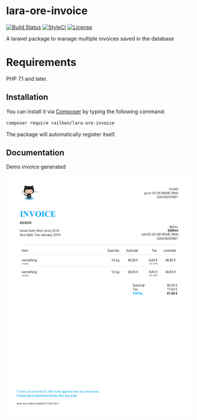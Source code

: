 # lara-ore-invoice

[![Build Status](https://img.shields.io/travis/railken/lara-ore-invoice/master.svg?style=flat-square)](https://travis-ci.org/railken/lara-ore-invoice)
[![StyleCI](https://github.styleci.io/repos/136634735/shield?branch=master)](https://github.styleci.io/repos/136634735)
[![License](https://img.shields.io/badge/License-MIT-yellow.svg?style=flat-square)](https://opensource.org/licenses/MIT)

A laravel package to manage multiple invoices saved in the database
# Requirements

PHP 7.1 and later.


## Installation

You can install it via [Composer](https://getcomposer.org/) by typing the following command:

```bash
composer require railken/lara-ore-invoice
```

The package will automatically register itself.


## Documentation

Demo invoice generated

![invoice](docs/invoice.png)